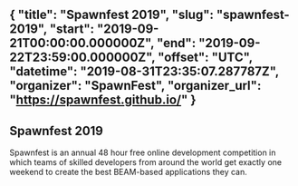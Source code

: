 {
  "title": "Spawnfest 2019",
  "slug": "spawnfest-2019",
  "start": "2019-09-21T00:00:00.000000Z",
  "end": "2019-09-22T23:59:00.000000Z",
  "offset": "UTC",
  "datetime": "2019-08-31T23:35:07.287787Z",
  "organizer": "SpawnFest",
  "organizer_url": "https://spawnfest.github.io/"
}
---
Spawnfest 2019
---
Spawnfest is an annual 48 hour free online development competition in which teams of skilled developers from around the world get exactly one weekend to create the best BEAM-based applications they can. 

